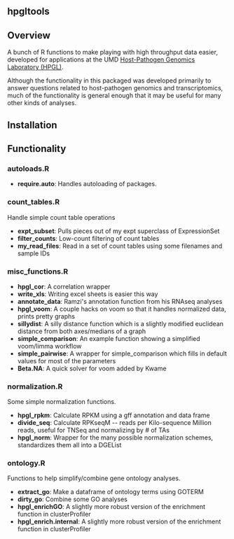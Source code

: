 hpgltools
---------

## Overview

A bunch of R functions to make playing with high throughput data easier,
developed for applications at the UMD 
[Host-Pathogen Genomics Laboratory (HPGL)](http://www.najibelsayed.org/research.aspx).

Although the functionality in this packaged was developed primarily to answer
questions related to host-pathogen genomics and transcriptomics, much of the
functionality is general enough that it may be useful for many other kinds of
analyses.

## Installation

## Functionality

### autoloads.R

- **require.auto**: Handles autoloading of packages.

### count_tables.R

Handle simple count table operations

- **expt_subset**:   Pulls pieces out of my expt superclass of ExpressionSet
- **filter_counts**: Low-count filtering of count tables
- **my_read_files**: Read in a set of count tables using some filenames and
                     sample IDs

### misc_functions.R

- **hpgl_cor**: A correlation wrapper
- **write_xls**: Writing excel sheets is easier this way
- **annotate_data**: Ramzi's annotation function from his RNAseq analyses
- **hpgl_voom**: A couple hacks on voom so that it handles normalized data, prints pretty graphs
- **sillydist**: A silly distance function which is a slightly modified euclidean distance from both axes/medians of a graph
- **simple_comparison**: An example function showing a simplified voom/limma workflow
- **simple_pairwise**: A wrapper for simple_comparison which fills in default values for most of the parameters
- **Beta.NA**: A quick solver for voom added by Kwame

### normalization.R

Some simple normalization functions.

- **hpgl_rpkm**: Calculate RPKM using a gff annotation and data frame
- **divide_seq**: Calculate RPKseqM -- reads per Kilo-sequence Million reads, useful for TNSeq and normalizing by # of TAs
- **hpgl_norm**: Wrapper for the many possible normalization schemes, standardizes them all into a DGEList

### ontology.R

Functions to help simplify/combine gene ontology analyses.

- **extract_go**: Make a dataframe of ontology terms using GOTERM
- **dirty_go**: Combine some GO analyses
- **hpgl_enrichGO**: A slightly more robust version of the enrichment function in clusterProfiler
- **hpgl_enrich.internal**: A slightly more robust version of the enrichment function in clusterProfiler


